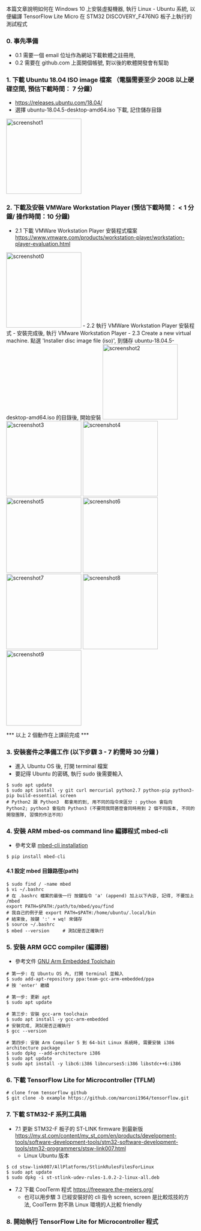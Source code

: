 本篇文章說明如何在 Windows 10 上安裝虛擬機器, 執行 Linux - Ubuntu 系統, 以便編譯 TensorFlow Lite Micro 在 STM32 DISCOVERY_F476NG 板子上執行的測試程式

### 0. 事先準備
- 0.1 需要一個 email 位址作為網站下載軟體之註冊用, 
- 0.2 需要在 github.com 上面開個帳號, 對以後的軟體開發會有幫助


### 1. 下載 Ubuntu 18.04 ISO image 檔案 （電腦需要至少 20GB 以上硬碟空間, 預估下載時間： 7 分鐘）
- https://releases.ubuntu.com/18.04/
- 選擇 ubuntu-18.04.5-desktop-amd64.iso 下載, 記住儲存目錄
<img src="screenshots/VmwarePhoto1.PNG" alt="screenshot1" style="height: 200px">

### 2. 下載及安裝 VMWare Workstation Player (預估下載時間： < 1 分鐘/ 操作時間：10 分鐘)
- 2.1 下載 VMWare Workstation Player 安裝程式檔案 https://www.vmware.com/products/workstation-player/workstation-player-evaluation.html
<img src="screenshots/VmwarePhoto0.PNG" alt="screenshot0" style="height: 200px">
- 2.2 執行 VMWare Workstation Player 安裝程式 
  - 安裝完成後, 執行 VMware Workstation Player
- 2.3 Create a new virtual machine. 點選 'Installer disc image file (iso)', 到儲存 ubuntu-18.04.5-desktop-amd64.iso 的目錄後, 開始安裝
<img src="screenshots/VmwarePhoto2.PNG" alt="screenshot2" style="height: 200px">
<img src="screenshots/VmwarePhoto3.PNG" alt="screenshot3" style="height: 200px">
<img src="screenshots/VmwarePhoto4.PNG" alt="screenshot4" style="height: 200px">
<img src="screenshots/VmwarePhoto5.PNG" alt="screenshot5" style="height: 200px">
<img src="screenshots/VmwarePhoto6.PNG" alt="screenshot6" style="height: 200px">
<img src="screenshots/VmwarePhoto7.PNG" alt="screenshot7" style="height: 200px">
<img src="screenshots/VmwarePhoto8.PNG" alt="screenshot8" style="height: 200px">
<img src="screenshots/VmwarePhoto9.PNG" alt="screenshot9" style="height: 200px">


*** 以上 2 個動作在上課前完成 ***

### 3. 安裝套件之準備工作 (以下步驟 3 - 7 約需時 30 分鐘 )
- 進入 Ubuntu OS 後, 打開 terminal 檔案
- 要記得 Ubuntu 的密碼, 執行 sudo 後需要輸入

```
$ sudo apt update
$ sudo apt install -y git curl mercurial python2.7 python-pip python3-pip build-essential screen
# Python2 跟 Python3  都會用的到, 用不同的指令來區分 : python 會指向 Python2; python3 會指向 Python3 (不要問我問甚麼會同時用到 2 個不同版本, 不同的開發團隊, 習慣的作法不同)
```

### 4. 安裝 ARM mbed-os command line 編譯程式 mbed-cli
- 參考文章 [mbed-cli installation](https://os.mbed.com/docs/mbed-os/v5.15/tools/manual-installation.html)

```
$ pip install mbed-cli
```
#### 4.1 設定 mbed 目錄路徑(path)

```
$ sudo find / -name mbed
$ vi ~/.bashrc
# 在 .bashrc 檔案的最後一行 按鍵指令 'a' (append) 加上以下內容, 記得, 不要加上 /mbed
export PATH=$PATH:/path/to/mbed/you/find
# 我自己的例子是 export PATH=$PATH:/home/ubuntu/.local/bin
# 結束後, 按鍵 ':' + wq! 來儲存
$ source ~/.bashrc
$ mbed --version     # 測試是否正確執行
```

### 5. 安裝 ARM GCC compiler (編譯器)
- 參考文件 [GNU Arm Embedded Toolchain](https://launchpad.net/~team-gcc-arm-embedded/+archive/ubuntu/ppa)

```
# 第一步: 在 Ubuntu OS 內, 打開 terminal 並輸入
$ sudo add-apt-repository ppa:team-gcc-arm-embedded/ppa
# 按 'enter' 繼續

# 第一步: 更新 apt
$ sudo apt update

# 第三步: 安裝 gcc-arm toolchain
$ sudo apt install -y gcc-arm-embedded
# 安裝完成, 測試是否正確執行
$ gcc --version

# 第四步: 安裝 Arm Compiler 5 到 64-bit Linux 系統時, 需要安裝 i386 architecture package
$ sudo dpkg --add-architecture i386
$ sudo apt update
$ sudo apt install -y libc6:i386 libncurses5:i386 libstdc++6:i386
```

### 6. 下載 TensorFlow Lite for Microcontroller (TFLM)

```
# clone from tensorflow github
$ git clone -b example https://github.com/marconi1964/tensorflow.git
``` 

### 7. 下載 STM32-F 系列工具箱
- 7.1 更新 STM32-F 板子的 ST-LINK firmware 到最新版 https://my.st.com/content/my_st_com/en/products/development-tools/software-development-tools/stm32-software-development-tools/stm32-programmers/stsw-link007.html
  - Linux Ubuntu 版本
```
$ cd stsw-link007/AllPlatforms/StlinkRulesFilesForLinux
$ sudo apt update
$ sudo dpkg -i st-stlink-udev-rules-1.0.2-2-linux-all.deb
```
- 7.2 下載 CoolTerm 程式 https://freeware.the-meiers.org/ 
  - 也可以用步驟 3 已經安裝好的 cli 指令 screen, screen 是比較炫技的方法, CoolTerm 對不熟 Linux 環境的人比較 friendly

### 8. 開始執行 TensorFlow Lite for Microcontroller 程式